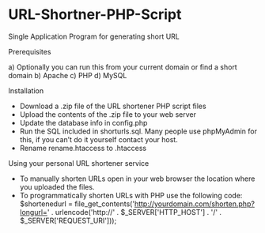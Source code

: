 
# URL-Shortner-PHP-Script
Single Application Program for generating short URL

Prerequisites

  a) Optionally you can run this from your current domain or find a short domain
  b) Apache
  c) PHP
  d) MySQL

Installation

- Download a .zip file of the URL shortener PHP script files
- Upload the contents of the .zip file to your web server
- Update the database info in config.php
- Run the SQL included in shorturls.sql. Many people use phpMyAdmin for this, if you can’t do it yourself contact your host.
- Rename rename.htaccess to .htaccess


Using your personal URL shortener service

- To manually shorten URLs open in your web browser the location where you uploaded the files.
- To programmatically shorten URLs with PHP use the following code:
    $shortenedurl = file_get_contents('http://yourdomain.com/shorten.php?longurl=' . urlencode('http://' . $_SERVER['HTTP_HOST']  . '/' . $_SERVER['REQUEST_URI']));



